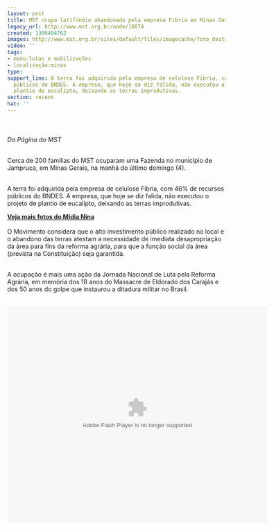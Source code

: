 ```yaml
---
layout: post
title: MST ocupa latifúndio abandonado pela empresa Fibria em Minas Gerais
legacy_url: http://www.mst.org.br/node/16074
created: 1399494762
images: http://www.mst.org.br/sites/default/files/imagecache/foto_destaque/MG.png
video: ''
tags:
- menu:lutas e mobilizações
- localização:minas
type: 
support_line: A terra foi adquirida pela empresa de celulose Fibria, com 46% de recursos
  públicos do BNDES. A empresa, que hoje se diz falida, não executou o projeto de
  plantio de eucalipto, deixando as terras improdutivas.
section: recent
hat: ''
---
```

<p><img style="margin: 10px;" src="http://www.mst.org.br/sites/default/files/MG.png" alt=""><br><br><em>Da Página do MST</em></p><p><br>Cerca de 200 famílias do MST ocuparam uma Fazenda no município de Jampruca, em Minas Gerais, na manhã do último domingo (4).&nbsp;</p><p><br>A terra foi adquirida pela empresa de celulose Fibria, com 46% de recursos públicos do BNDES. A empresa, que hoje se diz falida, não executou o projeto de plantio de eucalipto, deixando as terras improdutivas.</p><p><a href="https://www.flickr.com/photos/midianinja/sets/72157644569552923/with/14113732355/" target="_blank"><strong>Veja mais fotos do Mídia Nina</strong></a><br><br>O Movimento considera que o alto investimento público realizado no local e o abandono das terras atestam a necessidade de imediata desapropriação da área para fins da reforma agrária, para que a função social da área (prevista na Constituição) seja garantida.</p><p><br>A ocupação é mais uma ação da Jornada Nacional de Luta pela Reforma Agrária, em memória dos 18 anos do Massacre de Eldorado dos Carajás e dos 50 anos do golpe que instaurou a ditadura militar no Brasil.</p><div>&nbsp;<object width="600" height="500" data="https://www.youtube.com/watch?feature=player_embedded&amp;v=1nsSRJXZUQk" type="application/x-shockwave-flash"><param name="data" value="https://www.youtube.com/watch?feature=player_embedded&amp;v=1nsSRJXZUQk"><param name="src" value="https://www.youtube.com/watch?feature=player_embedded&amp;v=1nsSRJXZUQk"></object></div>
